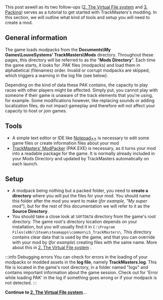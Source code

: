<!-- TITLE:1. Getting started -->

This post aswell as its two follow-ups ([2. The Virtual File system](/home/2.-the-virtual-file-system.md) and [3. Packing](/home/3-packing.md)) serves as a tutorial to get started with TrackMasters's modding. 
In this section, we will outline what kind of tools and setup you will need to create a mod.

## General information
The game loads modpacks from the **Documents\My Games\LouveSystems' TrackMasters\Mods** directory. Throughout these pages, this directory will be referred to as the "**Mods Directory**".
Each time the game starts, it looks for .PAK files (modpacks) and load them in alphabetical (filenames) order. Invalid or corrupt modpacks are skipped, which triggers a warning in the log file (see below).

Depending on the kind of data these PAK contains, the capacity to play races with other players might be affected. Simply put, you cannot play with someone if their game is unaware of the track elements that you're using, for example. Some modifications however, like replacing sounds or adding localization files, do not impact gameplay and therefore will not affect your capacity to host or join games.

## Tools
* A simple text editor or IDE like [Notepad++](https://notepad-plus-plus.org/downloads/) is necessary to edit some game files or create information files about your mod
* [TrackMasters' ModPacker](/_contents/downloadable/PAK.EXE) (PAK.EXE) is necessary, as it turns your mod into a readable package for the game. It is normally already included in your Mods Directory and updated by TrackMasters automatically on each launch.

## Setup
* A modpack being nothing but a packed folder, you need to **create a directory** where you will put the files for your mod. You should name this folder after the mod you want to make (*for example, "My super mod"*), but for the rest of this documentation we will refer to it as the **Source Directory**.
* You should take a close look at `SOFTDATA` directory from the game's root directory. The game root's directory location depends on your installation, but you will usually find it in `C:\Program Files(x86)\Steam\steamapps\common\LS_TrackMasters\`. This directory contains clear data that is used by the game, and that you can override with your mod by (*for example*) creating files with the same name. More about this in [2. The Virtual File system](/home/2.-the-virtual-file-system.md) .

:::info Debugging errors
You can check for errors in the loading of your modpacks or modded assets in the **log file**, namely **TrackMasters.log**.
This file is located in the game's root directory, in a folder named "logs" and contains important information about the game session.
Check out for 'Error while loading PAK' in the log if something goes wrong or if your modpack is not detected.
:::

**Continue to  [2. The Virtual File system](/home/2.-the-virtual-file-system.md)**... 
